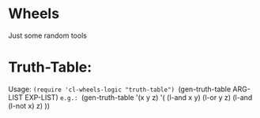 # Wheels
Just some random tools

# Truth-Table:
Usage:
`(require 'cl-wheels-logic "truth-table")
`(gen-truth-table ARG-LIST EXP-LIST)
`e.g.:
`(gen-truth-table '(x y z) '( (l-and x y) (l-or y z) (l-and (l-not x) z) ))
